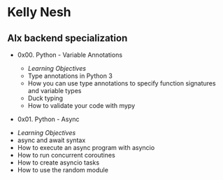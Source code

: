# Kelly Nesh
## Alx backend specialization
+ 0x00. Python - Variable Annotations
  - *Learning Objectives*
  - Type annotations in Python 3
  - How you can use type annotations to specify function signatures and variable types
  - Duck typing
  - How to validate your code with mypy

+  0x01. Python - Async
  - *Learning Objectives*
  - async and await syntax
  - How to execute an async program with asyncio
  - How to run concurrent coroutines
  - How to create asyncio tasks
  - How to use the random module
